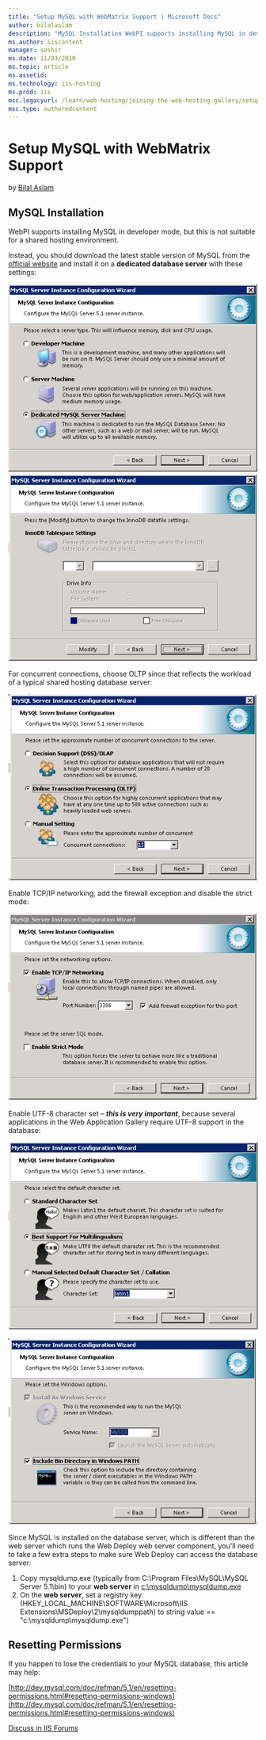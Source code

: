 ```yaml
---
title: "Setup MySQL with WebMatrix Support | Microsoft Docs"
author: bilalaslam
description: "MySQL Installation WebPI supports installing MySQL in developer mode, but this is not suitable for a shared hosting environment. Instead, you should download..."
ms.author: iiscontent
manager: soshir
ms.date: 11/03/2010
ms.topic: article
ms.assetid: 
ms.technology: iis-hosting
ms.prod: iis
msc.legacyurl: /learn/web-hosting/joining-the-web-hosting-gallery/setup-mysql-with-webmatrix-support
msc.type: authoredcontent
---
```

Setup MySQL with WebMatrix Support
====================
by [Bilal Aslam](https://github.com/bilalaslam)

## MySQL Installation

WebPI supports installing MySQL in developer mode, but this is not suitable for a shared hosting environment.

Instead, you should download the latest stable version of MySQL from the [official website](http://www.mysql.com/ "MySQL website") and install it on a **dedicated database server** with these settings:

[![](setup-mysql-with-webmatrix-support/_static/image3.png)](setup-mysql-with-webmatrix-support/_static/image2.png)[![](setup-mysql-with-webmatrix-support/_static/image5.png)](setup-mysql-with-webmatrix-support/_static/image4.png)

For concurrent connections, choose OLTP since that reflects the workload of a typical shared hosting database server:

[![](setup-mysql-with-webmatrix-support/_static/image7.png)](setup-mysql-with-webmatrix-support/_static/image6.png)

Enable TCP/IP networking, add the firewall exception and disable the strict mode:

[![](setup-mysql-with-webmatrix-support/_static/image9.png)](setup-mysql-with-webmatrix-support/_static/image8.png)


Enable UTF-8 character set – ***this is very important***, because several applications in the Web Application Gallery require UTF-8 support in the database:


[![](setup-mysql-with-webmatrix-support/_static/image11.png)](setup-mysql-with-webmatrix-support/_static/image10.png)

[![](setup-mysql-with-webmatrix-support/_static/image13.png)](setup-mysql-with-webmatrix-support/_static/image12.png)


Since MySQL is installed on the database server, which is different than the web server which runs the Web Deploy web server component, you'll need to take a few extra steps to make sure Web Deploy can access the database server:

1. Copy mysqldump.exe (typically from C:\Program Files\MySQL\MySQL Server 5.1\bin) to your **web server** in [c:\mysqldump\mysqldump.exe](file:///c:/mysqldump/mysqldump.exe)
2. On the **web server**, set a registry key (HKEY\_LOCAL\_MACHINE\SOFTWARE\Microsoft\IIS Extensions\MSDeploy\2\mysqldumppath) to string value == "c:\mysqldump\mysqldump.exe")


## Resetting Permissions

If you happen to lose the credentials to your MySQL database, this article may help:

[http://dev.mysql.com/doc/refman/5.1/en/resetting-permissions.html#resetting-permissions-windows](http://dev.mysql.com/doc/refman/5.1/en/resetting-permissions.html#resetting-permissions-windows)
  
  
[Discuss in IIS Forums](https://forums.iis.net/1157.aspx)